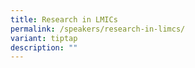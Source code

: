 ```yaml
---
title: Research in LMICs
permalink: /speakers/research-in-limcs/
variant: tiptap
description: ""
---
```

